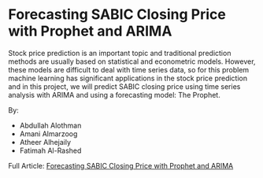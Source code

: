 # Forecasting SABIC Closing Price with Prophet and ARIMA
Stock price prediction is an important topic and traditional prediction methods are usually based on statistical and econometric models. However, these models are difficult to deal with time series data, so for this problem machine learning has significant applications in the stock price prediction and in this project, we will predict SABIC closing price using time series analysis with ARIMA and using a forecasting model: The Prophet.

By: 
- Abdullah Alothman
- Amani Almarzoog
- Atheer Alhejaily
- Fatimah Al-Rashed

Full Article:
[Forecasting SABIC Closing Price with Prophet and ARIMA](https://atheera.medium.com/sabic-closing-price-prediction-252c12332a6)

